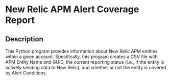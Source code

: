# New Relic APM Alert Coverage Report
## Description
This Python program provides information about New Relic APM entities within a given account. Specifically, this program creates a CSV file with APM Entity Name and GUID, the current reporting status (i.e., if the entity is actively sending data to New Relic), and whether or not the entity is covered by Alert Conditions.
